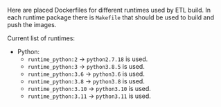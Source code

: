 Here are placed Dockerfiles for different runtimes used by ETL build.
In each runtime package there is `Makefile` that should be used to build and push the images.

Current list of runtimes:
* Python:
  * `runtime_python:2` -> `python2.7.18` is used.
  * `runtime_python:3` -> `python3.8.5` is used.
  * `runtime_python:3.6` -> `python3.6` is used.
  * `runtime_python:3.8` -> `python3.8` is used.
  * `runtime_python:3.10` -> `python3.10` is used.
  * `runtime_python:3.11` -> `python3.11` is used.
